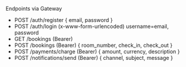Endpoints via Gateway

- POST /auth/register { email, password }
- POST /auth/login (x-www-form-urlencoded) username=email, password
- GET /bookings (Bearer)
- POST /bookings (Bearer) { room_number, check_in, check_out }
- POST /payments/charge (Bearer) { amount, currency, description }
- POST /notifications/send (Bearer) { channel, subject, message }

